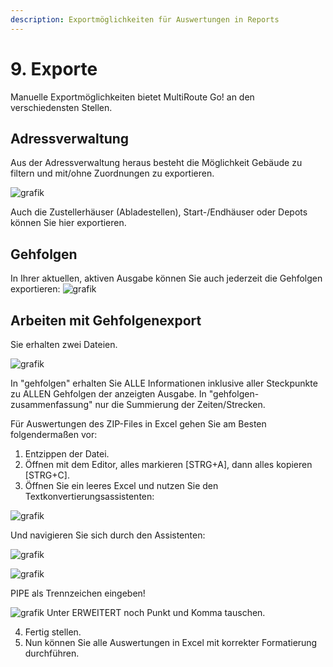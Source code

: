 ```yaml
---
description: Exportmöglichkeiten für Auswertungen in Reports
---
```


# 9. Exporte

Manuelle Exportmöglichkeiten bietet MultiRoute Go! an den verschiedensten Stellen. 

## Adressverwaltung 

Aus der Adressverwaltung heraus besteht die Möglichkeit Gebäude zu filtern und mit/ohne Zuordnungen zu exportieren.

![grafik](https://user-images.githubusercontent.com/99329016/167629229-2027f10c-694c-4c7e-9b66-4c94b316c7a9.png)

Auch die Zustellerhäuser (Abladestellen),  Start-/Endhäuser oder Depots können Sie hier exportieren. 

## Gehfolgen

In Ihrer aktuellen, aktiven Ausgabe können Sie auch jederzeit die Gehfolgen exportieren:
![grafik](https://user-images.githubusercontent.com/99329016/167630490-932c3daf-6822-4843-a81a-10da0d9c0640.png)


## Arbeiten mit Gehfolgenexport
Sie erhalten zwei Dateien. 

![grafik](https://github.com/gbconsite/MultiRoute-Go/assets/99329016/7e10ce7d-0407-40b0-892e-f6966c1d6282)

In "gehfolgen" erhalten Sie ALLE Informationen inklusive aller Steckpunkte zu ALLEN Gehfolgen der anzeigten Ausgabe.
In "gehfolgen-zusammenfassung" nur die Summierung der Zeiten/Strecken. 

Für Auswertungen des ZIP-Files in Excel gehen Sie am Besten folgendermaßen vor:

1. Entzippen der Datei.
2. Öffnen mit dem Editor, alles markieren [STRG+A], dann alles kopieren [STRG+C].
3. Öffnen Sie ein leeres Excel und nutzen Sie den Textkonvertierungsassistenten:
   
![grafik](https://github.com/gbconsite/MultiRoute-Go/assets/99329016/b6360eac-1c04-4fe0-8b77-82248113e2f6)

Und navigieren Sie sich durch den Assistenten:

![grafik](https://github.com/gbconsite/MultiRoute-Go/assets/99329016/8aa885e8-7330-4946-9bd1-2d5e620627e3)


![grafik](https://github.com/gbconsite/MultiRoute-Go/assets/99329016/294f66a2-9b96-47b9-9d8b-47cdf7c4a146)

PIPE als Trennzeichen eingeben!

![grafik](https://github.com/gbconsite/MultiRoute-Go/assets/99329016/5071fdf3-52a5-491e-9646-2f8a44e5add7)
Unter ERWEITERT noch Punkt und Komma tauschen.

4. Fertig stellen.
5. Nun können Sie alle Auswertungen in Excel mit korrekter Formatierung durchführen.




